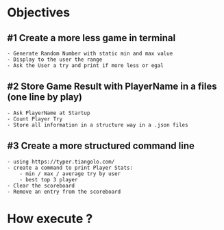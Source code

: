 
# Objectives

## #1 Create a more less game in terminal
    - Generate Random Number with static min and max value
    - Display to the user the range
    - Ask the User a try and print if more less or egal 

## #2 Store Game Result with PlayerName in a files (one line by play)
    - Ask PlayerName at Startup
    - Count Player Try
    - Store all information in a structure way in a .json files

## #3 Create a more structured command line 
    - using https://typer.tiangolo.com/
    - create a command to print Player Stats:
        - min / max / average try by user
        - best top 3 player
    - Clear the scoreboard
    - Remove an entry from the scoreboard

# How execute ?
